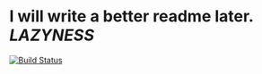 # I will write a better readme later. _**LAZYNESS**_

[![Build Status](https://travis-ci.org/[hunterboerner]/[learning].png)](https://travis-ci.org/[hunterboerner]/[learning])